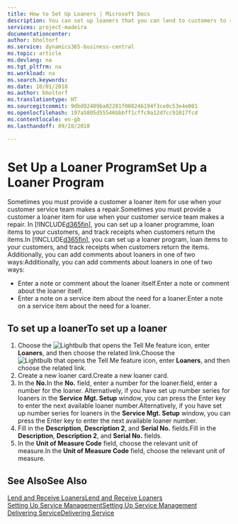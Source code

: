 ```yaml
---
title: How to Set Up Loaners | Microsoft Docs
description: You can set up loaners that you can lend to customers to replace service items while they are in service.
services: project-madeira
documentationcenter: 
author: bholtorf
ms.service: dynamics365-business-central
ms.topic: article
ms.devlang: na
ms.tgt_pltfrm: na
ms.workload: na
ms.search.keywords: 
ms.date: 10/01/2018
ms.author: bholtorf
ms.translationtype: HT
ms.sourcegitcommit: 9dbd92409ba02281f008246194f3ce0c53e4e001
ms.openlocfilehash: 197a5805d55546bbbff1cffc9a12d7cc91017fcd
ms.contentlocale: en-gb
ms.lasthandoff: 09/28/2018

---
```

# <a name="set-up-a-loaner-program"></a><span data-ttu-id="75d06-103">Set Up a Loaner Program</span><span class="sxs-lookup"><span data-stu-id="75d06-103">Set Up a Loaner Program</span></span>
<span data-ttu-id="75d06-104">Sometimes you must provide a customer a loaner item for use when your customer service team makes a repair.</span><span class="sxs-lookup"><span data-stu-id="75d06-104">Sometimes you must provide a customer a loaner item for use when your customer service team makes a repair.</span></span> <span data-ttu-id="75d06-105">In [!INCLUDE[d365fin](includes/d365fin_md.md)], you can set up a loaner programme, loan items to your customers, and track receipts when customers return the items.</span><span class="sxs-lookup"><span data-stu-id="75d06-105">In [!INCLUDE[d365fin](includes/d365fin_md.md)], you can set up a loaner program, loan items to your customers, and track receipts when customers return the items.</span></span> <span data-ttu-id="75d06-106">Additionally, you can add comments about loaners in one of two ways:</span><span class="sxs-lookup"><span data-stu-id="75d06-106">Additionally, you can add comments about loaners in one of two ways:</span></span>  
  
* <span data-ttu-id="75d06-107">Enter a note or comment about the loaner itself.</span><span class="sxs-lookup"><span data-stu-id="75d06-107">Enter a note or comment about the loaner itself.</span></span>  
* <span data-ttu-id="75d06-108">Enter a note on a service item about the need for a loaner.</span><span class="sxs-lookup"><span data-stu-id="75d06-108">Enter a note on a service item about the need for a loaner.</span></span>  

## <a name="to-set-up-a-loaner"></a><span data-ttu-id="75d06-109">To set up a loaner</span><span class="sxs-lookup"><span data-stu-id="75d06-109">To set up a loaner</span></span>  
1. <span data-ttu-id="75d06-110">Choose the ![Lightbulb that opens the Tell Me feature](media/ui-search/search_small.png "Tell me what you want to do") icon, enter **Loaners**, and then choose the related link.</span><span class="sxs-lookup"><span data-stu-id="75d06-110">Choose the ![Lightbulb that opens the Tell Me feature](media/ui-search/search_small.png "Tell me what you want to do") icon, enter **Loaners**, and then choose the related link.</span></span>  
2. <span data-ttu-id="75d06-111">Create a new loaner card.</span><span class="sxs-lookup"><span data-stu-id="75d06-111">Create a new loaner card.</span></span> 
3. <span data-ttu-id="75d06-112">In the **No.**</span><span class="sxs-lookup"><span data-stu-id="75d06-112">In the **No.**</span></span> <span data-ttu-id="75d06-113">field, enter a number for the loaner.</span><span class="sxs-lookup"><span data-stu-id="75d06-113">field, enter a number for the loaner.</span></span> <span data-ttu-id="75d06-114">Alternatively, if you have set up number series for loaners in the **Service Mgt. Setup** window, you can press the Enter key to enter the next available loaner number.</span><span class="sxs-lookup"><span data-stu-id="75d06-114">Alternatively, if you have set up number series for loaners in the **Service Mgt. Setup** window, you can press the Enter key to enter the next available loaner number.</span></span>  
4. <span data-ttu-id="75d06-115">Fill in the **Description**, **Description 2**, and **Serial No.** fields.</span><span class="sxs-lookup"><span data-stu-id="75d06-115">Fill in the **Description**, **Description 2**, and **Serial No.** fields.</span></span>  
5. <span data-ttu-id="75d06-116">In the **Unit of Measure Code** field, choose the relevant unit of measure.</span><span class="sxs-lookup"><span data-stu-id="75d06-116">In the **Unit of Measure Code** field, choose the relevant unit of measure.</span></span>  
  
## <a name="see-also"></a><span data-ttu-id="75d06-117">See Also</span><span class="sxs-lookup"><span data-stu-id="75d06-117">See Also</span></span>
[<span data-ttu-id="75d06-118">Lend and Receive Loaners</span><span class="sxs-lookup"><span data-stu-id="75d06-118">Lend and Receive Loaners</span></span>](service-how-to-lend-receive-loaners.md)  
[<span data-ttu-id="75d06-119">Setting Up Service Management</span><span class="sxs-lookup"><span data-stu-id="75d06-119">Setting Up Service Management</span></span>](service-setup-service.md)  
[<span data-ttu-id="75d06-120">Delivering Service</span><span class="sxs-lookup"><span data-stu-id="75d06-120">Delivering Service</span></span>](service-deliver-service.md)  


